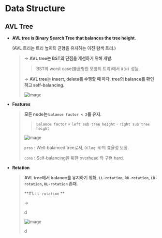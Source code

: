 # Data Structure

## AVL Tree

- **AVL tree is Binary Search Tree that balances the tree height.**

  (AVL 트리는 트리 높이의 균형을 유지하는 이진 탐색 트리.)

  > → **AVL tree는 BST의 단점을 개선하기 위해 개발.**
  >
  > > BST의 worst case(불균형한 모양의 트리)에서 `O(N)` 성능.
  >
  > → **AVL tree는 insert, delete를 수행할 때 마다, tree의 balance를 확인하고 self-balancing.**
  >
  > ![image](https://user-images.githubusercontent.com/23169707/73452377-1fcaa980-43ad-11ea-8647-49ac2e419e2d.png)

* **Features**

  > **모든 node는 `balance factor < 2`를 유지.**
  >
  > > `balance factor` = `left sub tree height` - `right sub tree height`
  >
  > ![image](https://user-images.githubusercontent.com/23169707/73452828-11c95880-43ae-11ea-8b24-f5f1ad3404d0.png)
  >
  > `pros` : Well-balanced tree로서,  `O(log N)`의 효율성 보장.
  >
  > `cons` : Self-balancing을 위한 overhead 와 구현 hard.  

* **Rotation**

  > **AVL tree에서 balance를 유지하기 위해, `LL-rotation`, `RR-rotation`, `LR-rotation`, `RL-rotation` 존재.**
  >
  > 
  >
  > **#1. `LL-rotation` **
  >
  > → 
  >
  > d
  >
  > ![image](https://user-images.githubusercontent.com/23169707/73453124-b350aa00-43ae-11ea-9049-80ebd81b331e.png)
  >
  > d

